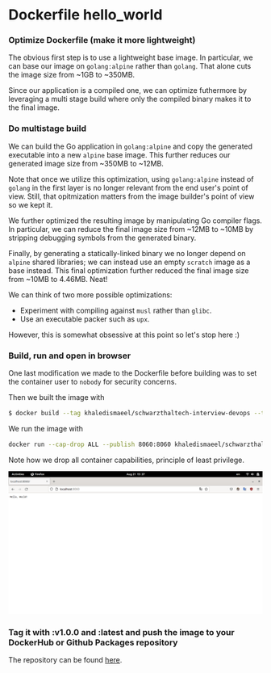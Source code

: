 # Dockerfile hello_world

### Optimize Dockerfile (make it more lightweight)

The obvious first step is to use a lightweight base image. In particular, we can base our image on `golang:alpine` rather than `golang`. That alone cuts the image size from ~1GB to ~350MB.

Since our application is a compiled one, we can optimize futhermore by leveraging a multi stage build where only the compiled binary makes it to the final image.

### Do multistage build

We can build the Go application in `golang:alpine` and copy the generated executable into a new `alpine` base image. This further reduces our generated image size from ~350MB to ~12MB.

Note that once we utilize this optimization, using `golang:alpine` instead of `golang` in the first layer is no longer relevant from the end user's point of view. Still, that opitmization matters from the image builder's point of view so we kept it.

We further optimized the resulting image by manipulating Go compiler flags. In particular, we can reduce the final image size from ~12MB to ~10MB by stripping debugging symbols from the generated binary.

Finally, by generating a statically-linked binary we no longer depend on `alpine` shared libraries; we can instead use an empty `scratch` image as a base instead. This final optimization further reduced the final image size from ~10MB to 4.46MB. Neat!

We can think of two more possible optimizations:
* Experiment with compiling against `musl` rather than `glibc`.
* Use an executable packer such as `upx`.

However, this is somewhat obsessive at this point so let's stop here :)

### Build, run and open in browser

One last modification we made to the Dockerfile before building was to set the container user to `nobody` for security concerns.

Then we built the image with
``` bash
$ docker build --tag khaledismaeel/schwarzthaltech-interview-devops --tag khaledismaeel/schwarzthaltech-interview-devops:v1.0.0 .
```

We run the image with
``` bash
docker run --cap-drop ALL --publish 8060:8060 khaledismaeel/schwarzthaltech-interview-devops
```
Note how we drop all container capabilities, principle of least privilege.

![](screenshot.png)

### Tag it with :v1.0.0 and :latest and push the image to your DockerHub or Github Packages repository

The repository can be found [here](https://hub.docker.com/repository/docker/khaledismaeel/schwarzthaltech-interview-devops).
